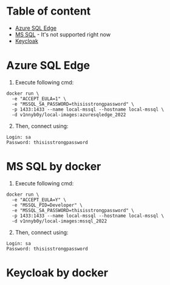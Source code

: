 # Table of content

- [Azure SQL Edge](#Azure-SQL-Edge)
- [MS SQL](#MS-SQL-by-docker) - It's not supported right now
- [Keycloak](#Keycloak-by-docker)


# Azure SQL Edge

1) Execute following cmd:

```
docker run \
  -e "ACCEPT_EULA=1" \
  -e "MSSQL_SA_PASSWORD=thisisstrongpassword" \
  -p 1433:1433 --name local-mssql --hostname local-mssql \
  -d v1nnyb0y/local-images:azuresqledge_2022
```

2) Then, connect using:

```
Login: sa
Password: thisisstrongpassword
```

# MS SQL by docker

1) Execute following cmd:

```
docker run \
  -e "ACCEPT_EULA=Y" \
  -e "MSSQL_PID=Developer" \
  -e "MSSQL_SA_PASSWORD=thisisstrongpassword" \
  -p 1433:1433 --name local-mssql --hostname local-mssql \
  -d v1nnyb0y/local-images:mssql_2022
```

2) Then, connect using:

```
Login: sa
Password: thisisstrongpassword
```

# Keycloak by docker
